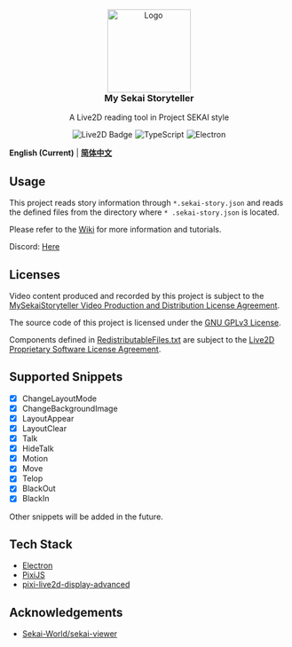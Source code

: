 <!--suppress HtmlDeprecatedAttribute -->
<div align="center" style="text-align: center; margin-top: 10px;">
 <img src="documents/assets/logo.png" style="align-self: center; width: 150px; margin-bottom: 0;" alt="Logo" />
 <h3 style="margin-top: 0; text-align: center;">My Sekai Storyteller</h3>
 <p style="text-align: center;">A Live2D reading tool in Project SEKAI style</p>
 <div style="display: flex; justify-content: center;">
  <img src="documents/assets/live2d-badge.svg" alt="Live2D Badge" style="margin-top: 0; margin-right: 5px;"/>
  <img src="https://img.shields.io/badge/typescript-20B2AA?logoColor=ffffff&style=for-the-badge&logo=typescript" alt="TypeScript" style="margin-top: 0; margin-right: 5px;" />
  <img src="https://img.shields.io/badge/electron-20B2AA?style=for-the-badge&logoColor=white&logo=electron" alt="Electron" style="margin-top: 0;" />
 </div>
</div>

**English (Current)** | [**简体中文**](README-ZH.md)

## Usage

This project reads story information through `*.sekai-story.json` and reads the defined files from the directory where `*
.sekai-story.json` is located.

Please refer to the [Wiki](https://github.com/Untitled-Story/MySekaiStoryteller/wiki) for more information and tutorials.

Discord: [Here](https://discord.gg/cGWNG6fFdP)

## Licenses

Video content produced and recorded by this project is subject to
the [MySekaiStoryteller Video Production and Distribution License Agreement](VIDEO-LICENSE.md).

The source code of this project is licensed under the [GNU GPLv3 License](LICENSE).

Components defined in [RedistributableFiles.txt](src/renderer/RedistributableFiles.txt) are subject to the
[Live2D Proprietary Software License Agreement](https://www.live2d.com/eula/live2d-proprietary-software-license-agreement_en.html).

## Supported Snippets

- [x] ChangeLayoutMode
- [x] ChangeBackgroundImage
- [x] LayoutAppear
- [x] LayoutClear
- [x] Talk
- [x] HideTalk
- [x] Motion
- [x] Move
- [x] Telop
- [x] BlackOut
- [X] BlackIn

Other snippets will be added in the future.

## Tech Stack

- [Electron](https://www.electronjs.org/)
- [PixiJS](https://pixijs.com/)
- [pixi-live2d-display-advanced](https://github.com/Untitled-Story/pixi-live2d-display-advanced)

## Acknowledgements

- [Sekai-World/sekai-viewer](https://github.com/Sekai-World/sekai-viewer)
